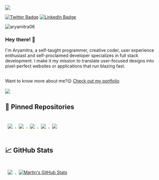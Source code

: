 <img src="https://user-images.githubusercontent.com/79497113/151613906-4e2d44c0-f1c9-4ec1-b51f-516005c756d1.png">

[![Twitter Badge](https://img.shields.io/badge/Twitter-Profile-informational?style=flat&logo=twitter&logoColor=white&color=1CA2F1)](https://twitter.com/beingaryamitra)
[![LinkedIn Badge](https://img.shields.io/badge/LinkedIn-Profile-informational?style=flat&logo=linkedin&logoColor=white&color=0D76A8)](https://www.linkedin.com/in/aryamitrachaudhuri/)


<p align="left"> <img src="https://komarev.com/ghpvc/?username=aryamitra06&label=Profile%20views&color=0e75b6&style=flat" alt="aryamitra06" />
<h3> Hey there! 👋</h2>
<p>I'm Aryamitra, a self-taught programmer, creative coder, user experience enthusiast and self-proclaimed developer specializes in full stack development. I make it my mission to translate user-focused designs into pixel-perfect websites or applications that run blazing fast.</p>
<br>
<span>Want to know more about me?😉 <a href="https://www.aryamitrachaudhuri.com">Check out my portfolio</a></span>
<br>
<br>
<img src="https://activity-graph.herokuapp.com/graph?username=aryamitra06&theme=minimal">
 	
## 📌 Pinned Repositories

<br>

<a href="https://github.com/aryamitra06/markswise">
  <img align="center" style="margin:0.5rem" src="https://github-readme-stats.vercel.app/api/pin/?username=aryamitra06&repo=markswise&title_color=ffffff&text_color=c9cacc&icon_color=4AB197&bg_color=1A2B34" />
</a>

<a href="https://github.com/aryamitra06/inotebook">
  <img align="center" style="margin:0.5rem" src="https://github-readme-stats.vercel.app/api/pin/?username=aryamitra06&repo=inotebook&title_color=ffffff&text_color=c9cacc&icon_color=4AB197&bg_color=1A2B34" />
</a>

<a href="https://github.com/aryamitra06/codefront-ide">
  <img align="center" style="margin:0.5rem" src="https://github-readme-stats.vercel.app/api/pin/?username=aryamitra06&repo=codefront-ide&title_color=ffffff&text_color=c9cacc&icon_color=4AB197&bg_color=1A2B34" />
</a>

<a href="https://github.com/aryamitra06/7bit-hamming-code-solver">
  <img align="center" style="margin:0.5rem" src="https://github-readme-stats.vercel.app/api/pin/?username=aryamitra06&repo=7bit-hamming-code-solver&title_color=ffffff&text_color=c9cacc&icon_color=4AB197&bg_color=1A2B34" />
</a>

<a href="https://github.com/aryamitra06/textify">
  <img align="center" style="margin:0.5rem" src="https://github-readme-stats.vercel.app/api/pin/?username=aryamitra06&repo=textify&title_color=ffffff&text_color=c9cacc&icon_color=4AB197&bg_color=1A2B34" />
</a>
  
<br>
<br>
  
## &#x1f4c8; GitHub Stats

<br>

<a href="https://github.com/aryamitra06">
  <img align="center" style="margin:0.5rem" src="https://github-readme-stats.vercel.app/api/top-langs/?username=aryamitra06&hide=html,css&title_color=ffffff&text_color=c9cacc&icon_color=4AB197&bg_color=1A2B34" />
</a>

<a href="https://github.com/aryamitra06">
  <img align="center" style="margin:0.5rem" src="https://github-readme-stats.vercel.app/api?username=aryamitra06&show_icons=true&line_height=27&count_private=true&title_color=ffffff&text_color=c9cacc&icon_color=4AB097&bg_color=1A2B34" alt="Martin's GitHub Stats" />
</a>



<br>
<br>


